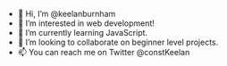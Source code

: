 - 👋 Hi, I’m @keelanburnham
- 👀 I’m interested in web development!
- 🌱 I’m currently learning JavaScript.
- 💞️ I’m looking to collaborate on beginner level projects.
- 📫 You can reach me on Twitter @constKeelan

<!---
keelanburnham/keelanburnham is a ✨ special ✨ repository because its `README.md` (this file) appears on your GitHub profile.
You can click the Preview link to take a look at your changes.
--->
